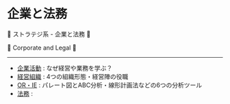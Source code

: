 # 企業と法務

:dog: ストラテジ系 - 企業と法務 :dog:

:dog: Corporate and Legal :dog:

---

- [企業活動](corporate_activities.md) : なぜ経営や業務を学ぶ？
- [経営組織](management_organization.md) : 4つの組織形態・経営陣の役職
- [OR・IE](or_ie.md) : パレート図とABC分析・線形計画法などの6つの分析ツール
- [法務](legal.dm) :

